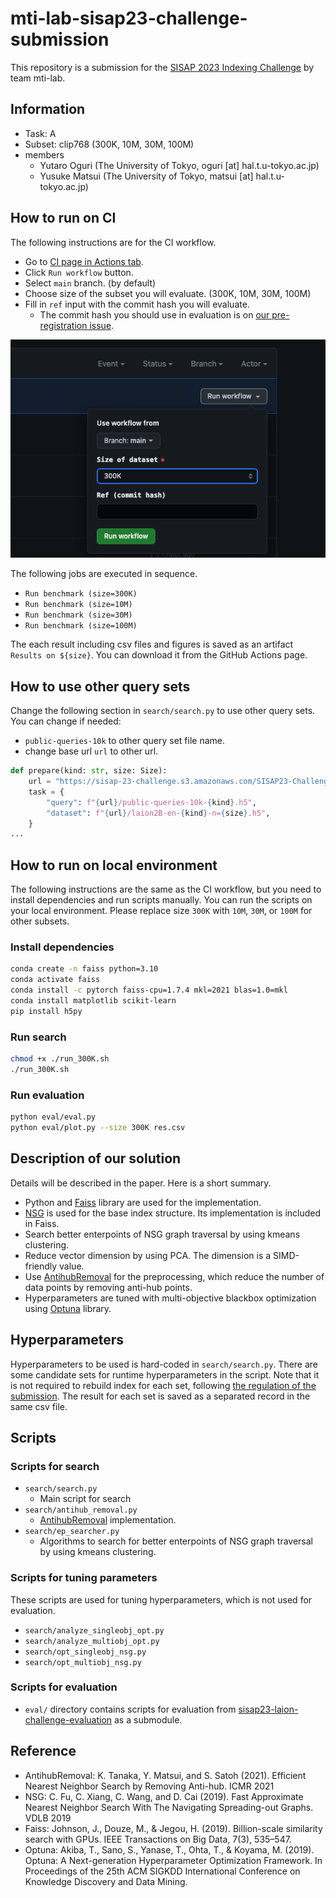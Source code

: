 # mti-lab-sisap23-challenge-submission

This repository is a submission for the [SISAP 2023 Indexing Challenge](https://sisap-challenges.github.io/) by team mti-lab.

## Information
- Task: A
- Subset: clip768 (300K, 10M, 30M, 100M)
- members
  - Yutaro Oguri (The University of Tokyo, oguri [at] hal.t.u-tokyo.ac.jp)
  - Yusuke Matsui (The University of Tokyo, matsui [at] hal.t.u-tokyo.ac.jp)

## How to run on CI
The following instructions are for the CI workflow. 

- Go to [CI page in Actions tab](https://github.com/mti-lab/mti-lab-sisap23-challenge-submission/actions/workflows/ci.yml).
- Click `Run workflow` button.
- Select `main` branch. (by default)
- Choose size of the subset you will evaluate. (300K, 10M, 30M, 100M)
- Fill in `ref` input with the commit hash you will evaluate.
  - The commit hash you should use in evaluation is on [our pre-registration issue](https://github.com/sisap-challenges/challenge2023/issues/2).


![CI page](./image/ci_instruction.png)


The following jobs are executed in sequence.
- `Run benchmark (size=300K)`
- `Run benchmark (size=10M)`
- `Run benchmark (size=30M)`
- `Run benchmark (size=100M)`

The each result including csv files and figures is saved as an artifact `Results on ${size}`. You can download it from the GitHub Actions page.

## How to use other query sets
Change the following section in `search/search.py` to use other query sets.
You can change if needed:
- `public-queries-10k` to other query set file name.
- change base url `url` to other url.

```python
def prepare(kind: str, size: Size):
    url = "https://sisap-23-challenge.s3.amazonaws.com/SISAP23-Challenge"
    task = {
        "query": f"{url}/public-queries-10k-{kind}.h5",
        "dataset": f"{url}/laion2B-en-{kind}-n={size}.h5",
    }
...
```

## How to run on local environment
The following instructions are the same as the CI workflow, but you need to install dependencies and run scripts manually. You can run the scripts on your local environment.
Please replace size `300K` with `10M`, `30M`, or `100M` for other subsets.

### Install dependencies
```bash
conda create -n faiss python=3.10
conda activate faiss
conda install -c pytorch faiss-cpu=1.7.4 mkl=2021 blas=1.0=mkl
conda install matplotlib scikit-learn
pip install h5py
```

### Run search
```bash
chmod +x ./run_300K.sh
./run_300K.sh
```

### Run evaluation
```bash
python eval/eval.py
python eval/plot.py --size 300K res.csv
```

## Description of our solution
Details will be described in the paper. Here is a short summary.

- Python and [Faiss](https://github.com/facebookresearch/faiss) library are used for the implementation.
- [NSG](https://github.com/ZJULearning/nsg) is used for the base index structure. Its implementation is included in Faiss.
- Search better enterpoints of NSG graph traversal by using kmeans clustering.
- Reduce vector dimension by using PCA. The dimension is a SIMD-friendly value.
- Use [AntihubRemoval](https://github.com/naaktslaktauge/antihub-removal) for the preprocessing, which reduce the number of data points by removing anti-hub points.
- Hyperparameters are tuned with multi-objective blackbox optimization using [Optuna](https://optuna.readthedocs.io/en/stable/index.html) library.

## Hyperparameters
Hyperparameters to be used is hard-coded in `search/search.py`.
There are some candidate sets for runtime hyperparameters in the script. Note that it is not required to rebuild index for each set, following [the regulation of the submission](https://github.com/sisap-challenges/challenge2023/discussions/10). The result for each set is saved as a separated record in the same csv file.


## Scripts
### Scripts for search
- `search/search.py`
  - Main script for search
- `search/antihub_removal.py`
  - [AntihubRemoval](https://github.com/naaktslaktauge/antihub-removal) implementation.
- `search/ep_searcher.py`
  - Algorithms to search for better enterpoints of NSG graph traversal by using kmeans clustering.

### Scripts for tuning parameters
These scripts are used for tuning hyperparameters, which is not used for evaluation.

- `search/analyze_singleobj_opt.py`
- `search/analyze_multiobj_opt.py`
- `search/opt_singleobj_nsg.py`
- `search/opt_multiobj_nsg.py`

### Scripts for evaluation
- `eval/` directory contains scripts for evaluation from [sisap23-laion-challenge-evaluation](https://github.com/sisap-challenges/sisap23-laion-challenge-evaluation/tree/master) as a submodule.

## Reference
- AntihubRemoval: K. Tanaka, Y. Matsui, and S. Satoh (2021). Efficient Nearest Neighbor Search by Removing Anti-hub. ICMR 2021
- NSG: C. Fu, C. Xiang, C. Wang, and D. Cai (2019). Fast Approximate Nearest Neighbor Search With The Navigating Spreading-out Graphs. VDLB 2019
- Faiss: Johnson, J., Douze, M., & Jegou, H. (2019). Billion-scale similarity search with GPUs. IEEE Transactions on Big Data, 7(3), 535–547.
- Optuna: Akiba, T., Sano, S., Yanase, T., Ohta, T., & Koyama, M. (2019). Optuna: A Next-generation Hyperparameter Optimization Framework. In Proceedings of the 25th ACM SIGKDD International Conference on Knowledge Discovery and Data Mining.
